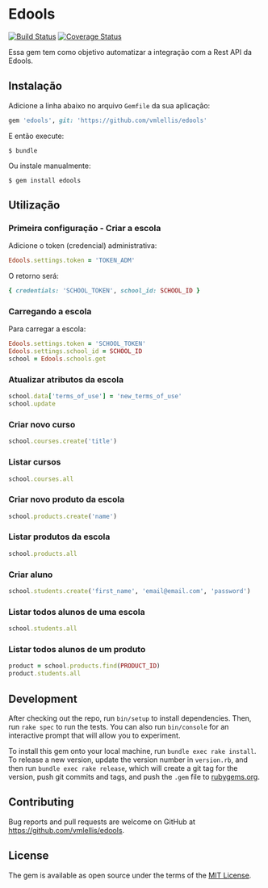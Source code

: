 # Edools
[![Build Status](https://travis-ci.org/vmlellis/edools.svg?branch=master)](https://travis-ci.org/vmlellis/edools)
[![Coverage Status](https://coveralls.io/repos/github/vmlellis/edools/badge.svg?branch=master)](https://coveralls.io/github/vmlellis/edools?branch=master)

Essa gem tem como objetivo automatizar a integração com a Rest API da Edools.

## Instalação

Adicione a linha abaixo no arquivo ``Gemfile`` da sua aplicação:

```ruby
gem 'edools', git: 'https://github.com/vmlellis/edools'
```

E então execute:

    $ bundle

Ou instale manualmente:

    $ gem install edools

## Utilização

### Primeira configuração - Criar a escola

Adicione o token (credencial) administrativa:

```ruby
Edools.settings.token = 'TOKEN_ADM'
```

O retorno será:

```ruby
{ credentials: 'SCHOOL_TOKEN', school_id: SCHOOL_ID }
```

### Carregando a escola

Para carregar a escola:

```ruby
Edools.settings.token = 'SCHOOL_TOKEN'
Edools.settings.school_id = SCHOOL_ID
school = Edools.schools.get
```

### Atualizar atributos da escola

```ruby
school.data['terms_of_use'] = 'new_terms_of_use'
school.update
```

### Criar novo curso

```ruby
school.courses.create('title')
```

### Listar cursos

```ruby
school.courses.all
```

### Criar novo produto da escola

```ruby
school.products.create('name')
```

### Listar produtos da escola

```ruby
school.products.all
```

### Criar aluno

```ruby
school.students.create('first_name', 'email@email.com', 'password')
```

### Listar todos alunos de uma escola

```ruby
school.students.all
```

### Listar todos alunos de um produto

```ruby
product = school.products.find(PRODUCT_ID)
product.students.all
```

## Development

After checking out the repo, run `bin/setup` to install dependencies. Then, run `rake spec` to run the tests. You can also run `bin/console` for an interactive prompt that will allow you to experiment.

To install this gem onto your local machine, run `bundle exec rake install`. To release a new version, update the version number in `version.rb`, and then run `bundle exec rake release`, which will create a git tag for the version, push git commits and tags, and push the `.gem` file to [rubygems.org](https://rubygems.org).

## Contributing

Bug reports and pull requests are welcome on GitHub at https://github.com/vmlellis/edools.

## License

The gem is available as open source under the terms of the [MIT License](http://opensource.org/licenses/MIT).
